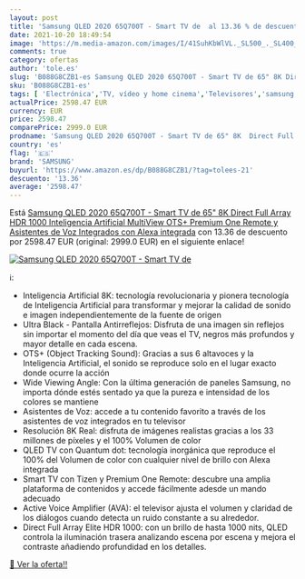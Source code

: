 ```yaml
---
layout: post
title: 'Samsung QLED 2020 65Q700T - Smart TV de  al 13.36 % de descuento'
date: 2021-10-20 18:49:54
image: 'https://m.media-amazon.com/images/I/41SuhKbWlVL._SL500_._SL400_.jpg'
comments: true
category: ofertas
author: 'tole.es'
slug: 'B088G8CZB1-es Samsung QLED 2020 65Q700T - Smart TV de 65" 8K Direct Full...'
sku: 'B088G8CZB1-es'
tags: [ 'Electrónica','TV, vídeo y home cinema','Televisores','samsung','smart','tv', ]
actualPrice: 2598.47 EUR
currency: EUR
price: 2598.47
comparePrice: 2999.0 EUR
prodname: 'Samsung QLED 2020 65Q700T - Smart TV de 65" 8K  Direct Full Array HDR 1000  Inteligencia Artificial  MultiView  OTS+  Premium One Remote y Asistentes de Voz Integrados  con Alexa integrada'
country: 'es'
flag: '🇪🇸'
brand: 'SAMSUNG'
buyurl: 'https://www.amazon.es/dp/B088G8CZB1/?tag=tolees-21'
descuento: '13.36'
average: '2598.47'
---
```


Está [Samsung QLED 2020 65Q700T - Smart TV de 65" 8K  Direct Full Array HDR 1000  Inteligencia Artificial  MultiView  OTS+  Premium One Remote y Asistentes de Voz Integrados  con Alexa integrada](https://www.amazon.es/dp/B088G8CZB1/?tag=tolees-21) con 13.36 de descuento por 2598.47 EUR (original: 2999.0 EUR) en el siguiente enlace!

[![Samsung QLED 2020 65Q700T - Smart TV de ](https://m.media-amazon.com/images/I/41SuhKbWlVL._SL500_._SL400_.jpg)](https://www.amazon.es/dp/B088G8CZB1/?tag=tolees-21)

ℹ️:

- Inteligencia Artificial 8K: tecnología revolucionaria y pionera tecnología de Inteligencia Artificial para transformar y mejorar la calidad de sonido e imagen independientemente de la fuente de origen
- Ultra Black - Pantalla Antirreflejos: Disfruta de una imagen sin reflejos sin importar el momento del día que veas el TV, negros más profundos y mayor detalle en cada escena.
- OTS+ (Object Tracking Sound): Gracias a sus 6 altavoces y la Inteligencia Artificial, el sonido se reproduce solo en el lugar exacto donde ocurre la acción
- Wide Viewing Angle: Con la última generación de paneles Samsung, no importa dónde estés sentado ya que la pureza e intensidad de los colores se mantiene
- Asistentes de Voz: accede a tu contenido favorito a través de los asistentes de voz integrados en tu televisor
- Resolución 8K Real: disfruta de imágenes realistas gracias a los 33 millones de píxeles y el 100% Volumen de color
- QLED TV con Quantum dot: tecnología inorgánica que reproduce el 100% del Volumen de color con cualquier nivel de brillo con Alexa integrada
- Smart TV con Tizen y Premium One Remote: descubre una amplia plataforma de contenidos y accede fácilmente adesde un mando adecuado
- Active Voice Amplifier (AVA): el televisor ajusta el volumen y claridad de los diálogos cuando detecta un ruido constante a su alrededor.
- Direct Full Array Elite HDR 1000: con un brillo de hasta 1000 nits, QLED controla la iluminación trasera analizando escena por escena y mejora el contraste añadiendo profundidad en los detalles.

[🛒 Ver la oferta!!](https://www.amazon.es/dp/B088G8CZB1/?tag=tolees-21)
